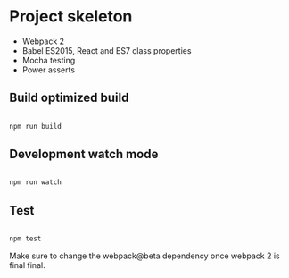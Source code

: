 # Project skeleton

 * Webpack 2
 * Babel ES2015, React and ES7 class properties
 * Mocha testing
 * Power asserts

## Build optimized build

```bash

npm run build

```

## Development watch mode

```bash

npm run watch

```

## Test

```bash

npm test

```

Make sure to change the webpack@beta dependency once webpack 2 is final final.
